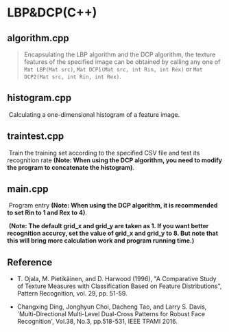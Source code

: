 # LBP&DCP(C++)

## algorithm.cpp

> Encapsulating the LBP algorithm and the DCP algorithm, the texture features of the specified image can be obtained by calling any one of  `Mat LBP(Mat src)`, `Mat DCP1(Mat src, int Rin, int Rex)` or `Mat DCP2(Mat src, int Rin, int Rex)`.

## histogram.cpp

​    Calculating a one-dimensional histogram of a feature image.

## traintest.cpp

​    Train the training set according to the specified CSV file and test its recognition rate **(Note: When using the DCP algorithm, you need to modify the program to concatenate the histogram)**.

## main.cpp

​    Program entry **(Note: When using the DCP algorithm, it is recommended to set Rin to 1 and Rex to 4)**.

​    **(Note: The default grid_x and grid_y are taken as 1. If you want better recognition accurcy, set the value of grid_x and grid_y to 8. But note that this will bring more calculation work and program running time.)**

## Reference

* T. Ojala, M. Pietikäinen, and D. Harwood (1996), "A Comparative Study of Texture Measures with Classification Based on Feature Distributions", Pattern Recognition, vol. 29, pp. 51-59.

* Changxing Ding, Jonghyun Choi, Dacheng Tao, and Larry S. Davis, `Multi-Directional Multi-Level Dual-Cross Patterns for Robust Face Recognition', Vol.38, No.3, pp.518-531, IEEE TPAMI 2016.
